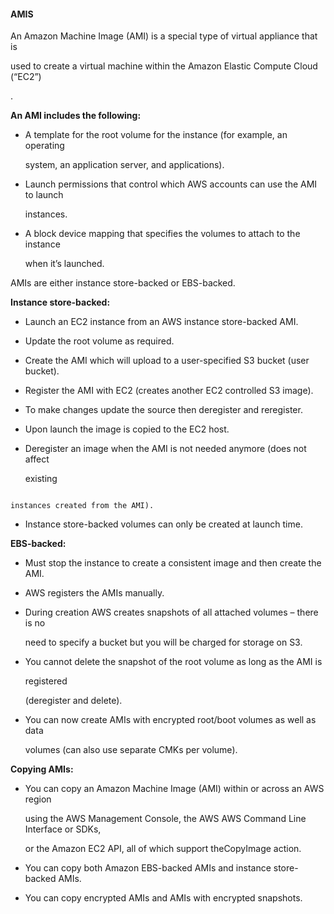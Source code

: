 #### AMIS


An Amazon Machine Image (AMI) is a special type of virtual appliance that is

used to create a virtual machine within the Amazon Elastic Compute Cloud (“EC2”)

.


**An AMI includes the following:**


- A template for the root volume for the instance (for example, an operating

  system, an application server, and applications).

- Launch permissions that control which AWS accounts can use the AMI to launch

  instances.

- A block device mapping that specifies the volumes to attach to the instance

  when it’s launched.


AMIs are either instance store-backed or EBS-backed.


**Instance store-backed:**


- Launch an EC2 instance from an AWS instance store-backed AMI.

- Update the root volume as required.

- Create the AMI which will upload to a user-specified S3 bucket (user bucket).

- Register the AMI with EC2 (creates another EC2 controlled S3 image).

- To make changes update the source then deregister and reregister.

- Upon launch the image is copied to the EC2 host.

- Deregister an image when the AMI is not needed anymore (does not affect

  existing


```

instances created from the AMI).

```


- Instance store-backed volumes can only be created at launch time.


**EBS-backed:**


- Must stop the instance to create a consistent image and then create the AMI.

- AWS registers the AMIs manually.

- During creation AWS creates snapshots of all attached volumes – there is no

  need to specify a bucket but you will be charged for storage on S3.

- You cannot delete the snapshot of the root volume as long as the AMI is

  registered

  (deregister and delete).

- You can now create AMIs with encrypted root/boot volumes as well as data

  volumes (can also use separate CMKs per volume).


**Copying AMIs:**


- You can copy an Amazon Machine Image (AMI) within or across an AWS region

  using the AWS Management Console, the AWS AWS Command Line Interface or SDKs,

  or the Amazon EC2 API, all of which support theCopyImage action.

- You can copy both Amazon EBS-backed AMIs and instance store-backed AMIs.

- You can copy encrypted AMIs and AMIs with encrypted snapshots.

